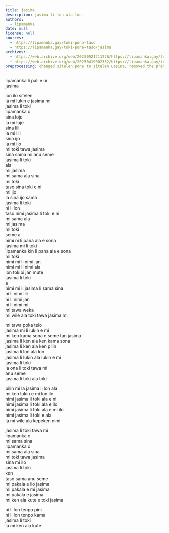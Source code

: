 ```yaml
---
title: jasima
description: jasima li lon ala lon
authors:
  - lipamanka
date: null
license: null
sources:
  - https://lipamanka.gay/toki-pona-taso
  - https://lipamanka.gay/toki-pona-taso/jasima
archives:
  - https://web.archive.org/web/20230521211226/https://lipamanka.gay/toki-pona-taso
  - https://web.archive.org/web/20230419002332/https://lipamanka.gay/toki-pona-taso/jasima
preprocessing: changed sitelen pona to sitelen Lasina, removed the pretty whitespace
---
```


lipamanka li pali e ni  
jasima

lon ilo sitelen  
la mi lukin e jasima mi  
jasima li toki  
lipamanka o  
sina loje  
la mi loje  
sina lili  
la mi lili  
sina ijo  
la mi ijo  
mi toki tawa jasima  
sina sama mi anu seme  
jasima li toki  
ala  
mi jasima  
mi sama ala sina  
mi toki  
taso sina toki e ni  
mi ijo  
la sina ijo sama  
jasima li toki  
ni li lon  
taso nimi jasima li toki e ni  
mi sama ala  
mi jasima  
mi toki  
seme a  
nimi ni li pana ala e sona  
jasima mi li toki  
lipamanka kin li pana ala e sona  
mi toki  
nimi mi li nimi jan  
nimi mi li nimi ala  
lon tokipi jan mute  
jasima li toki  
a  
nimi mi li jasima li sama sina  
ni li nimi lili  
ni li nimi jan  
ni li nimi mi  
mi tawa weka  
mi wile ala toki tawa jasima mi

mi tawa poka telo  
jasima mi li lukin e mi  
mi ken kama sona e seme tan jasima  
jasima li ken ala ken kama sona  
jasima li ken ala ken pilin  
jasima li lon ala lon  
jasima li lukin ala lukin e mi  
jasima li toki  
la ona li toki tawa mi  
anu seme  
jasima li toki ala toki

pilin mi la jasima li lon ala  
mi ken lukin e mi lon ilo  
nimi jasima li toki ala e ni  
nimi jasima li toki ala e ilo  
nimi jasima li toki ala e mi ilo  
nimi jasima li toki e ala  
la mi wile ala kepeken nimi

jasima li toki tawa mi  
lipamanka o  
mi sama sina  
lipamanka o  
mi sama ala sina  
mi toki tawa jasima  
sina mi ilo  
jasima li toki  
ken  
taso sama anu seme  
mi pakala e ilo jasima  
mi pakala e mi jasima  
mi pakala e jasima  
mi ken ala kute e toki jasima

ni li lon tenpo pini  
ni li lon tenpo kama  
jasima li toki  
la mi ken ala kute
